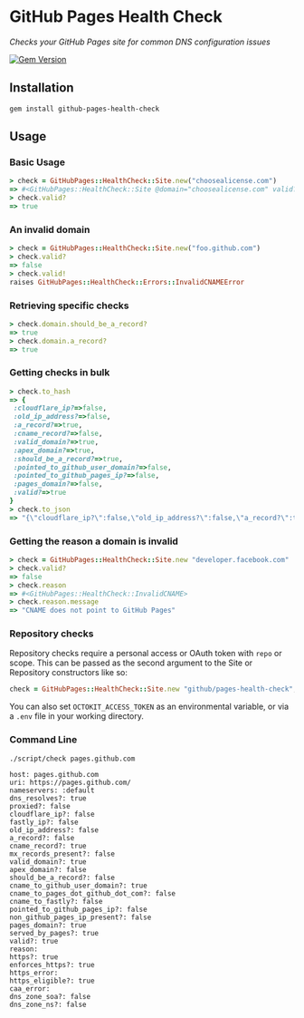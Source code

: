 # GitHub Pages Health Check

*Checks your GitHub Pages site for common DNS configuration issues*

[![Gem Version](https://badge.fury.io/rb/github-pages-health-check.svg)](http://badge.fury.io/rb/github-pages-health-check)

## Installation

`gem install github-pages-health-check`

## Usage

### Basic Usage

```ruby
> check = GitHubPages::HealthCheck::Site.new("choosealicense.com")
=> #<GitHubPages::HealthCheck::Site @domain="choosealicense.com" valid?=true>
> check.valid?
=> true
```

### An invalid domain

```ruby
> check = GitHubPages::HealthCheck::Site.new("foo.github.com")
> check.valid?
=> false
> check.valid!
raises GitHubPages::HealthCheck::Errors::InvalidCNAMEError
```


### Retrieving specific checks

``` ruby
> check.domain.should_be_a_record?
=> true
> check.domain.a_record?
=> true
```

### Getting checks in bulk

```ruby
> check.to_hash
=> {
 :cloudflare_ip?=>false,
 :old_ip_address?=>false,
 :a_record?=>true,
 :cname_record?=>false,
 :valid_domain?=>true,
 :apex_domain?=>true,
 :should_be_a_record?=>true,
 :pointed_to_github_user_domain?=>false,
 :pointed_to_github_pages_ip?=>false,
 :pages_domain?=>false,
 :valid?=>true
}
> check.to_json
=> "{\"cloudflare_ip?\":false,\"old_ip_address?\":false,\"a_record?\":true,\"cname_record?\":false,\"valid_domain?\":true,\"apex_domain?\":true,\"should_be_a_record?\":true,\"pointed_to_github_user_domain?\":false,\"pointed_to_github_pages_ip?\":false,\"pages_domain?\":false,\"valid?\":true}"
```

### Getting the reason a domain is invalid

```ruby
> check = GitHubPages::HealthCheck::Site.new "developer.facebook.com"
> check.valid?
=> false
> check.reason
=> #<GitHubPages::HealthCheck::InvalidCNAME>
> check.reason.message
=> "CNAME does not point to GitHub Pages"
```

### Repository checks

Repository checks require a personal access or OAuth token with `repo` or scope. This can be passed as the second argument to the Site or Repository constructors like so:

```ruby
check = GitHubPages::HealthCheck::Site.new "github/pages-health-check", access_token: "1234
```

You can also set `OCTOKIT_ACCESS_TOKEN` as an environmental variable, or via a `.env` file in your working directory.

### Command Line

```
./script/check pages.github.com

host: pages.github.com
uri: https://pages.github.com/
nameservers: :default
dns_resolves?: true
proxied?: false
cloudflare_ip?: false
fastly_ip?: false
old_ip_address?: false
a_record?: false
cname_record?: true
mx_records_present?: false
valid_domain?: true
apex_domain?: false
should_be_a_record?: false
cname_to_github_user_domain?: true
cname_to_pages_dot_github_dot_com?: false
cname_to_fastly?: false
pointed_to_github_pages_ip?: false
non_github_pages_ip_present?: false
pages_domain?: true
served_by_pages?: true
valid?: true
reason:
https?: true
enforces_https?: true
https_error:
https_eligible?: true
caa_error:
dns_zone_soa?: false
dns_zone_ns?: false
```
